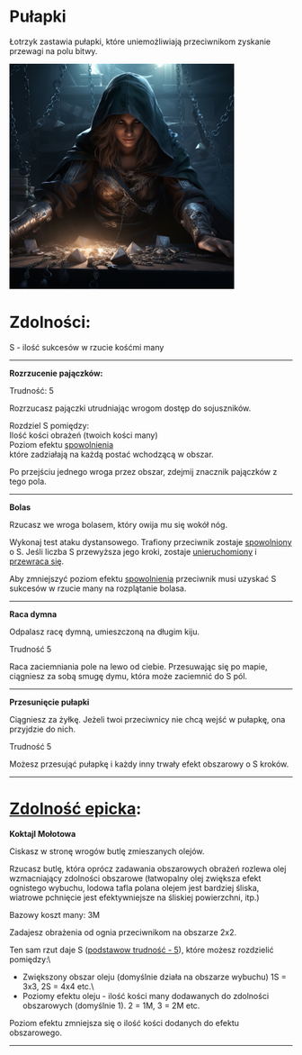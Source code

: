 # Pułapki

Łotrzyk zastawia pułapki, które uniemożliwiają przeciwnikom zyskanie przewagi na polu bitwy.

<img src="imgs/pulapki.png" width="400">

# Zdolności:

S - ilość sukcesów w rzucie kośćmi many

___

**Rozrzucenie pajączków:**

Trudność: 5

Rozrzucasz pajączki utrudniając wrogom dostęp do sojuszników.

Rozdziel S pomiędzy:\
Ilość kości obrażeń (twoich kości many)\
Poziom efektu [spowolnienia](/docs/efekty/spowolnienie.md)\
które zadziałają na każdą postać wchodzącą w obszar.

Po przejściu jednego wroga przez obszar, zdejmij znacznik pajączków z tego pola.
___

**Bolas**

Rzucasz we wroga bolasem, który owija mu się wokół nóg.

Wykonaj test ataku dystansowego. Trafiony przeciwnik zostaje [spowolniony](/docs/efekty/spowolnienie.md) o S. Jeśli liczba S przewyższa jego kroki, zostaje [unieruchomiony](/docs/efekty/unieruchomiony.md) i [przewraca się](/docs/efekty/przewrocony.md). 

Aby zmniejszyć poziom efektu [spowolnienia](/docs/efekty/spowolnienie.md) przeciwnik musi uzyskać S sukcesów w rzucie many na rozplątanie bolasa.
___

**Raca dymna**

Odpalasz racę dymną, umieszczoną na długim kiju.

Trudność 5

Raca zaciemniania pole na lewo od ciebie. Przesuwając się po mapie, ciągniesz za sobą smugę dymu, która może zaciemnić do S pól.
___

**Przesunięcie pułapki**

Ciągniesz za żyłkę. Jeżeli twoi przeciwnicy nie chcą wejść w pułapkę, ona przyjdzie do nich.

Trudność 5

Możesz przesująć pułapkę i każdy inny trwały efekt obszarowy o S kroków.
___


# [Zdolność epicka](/docs/zdolnosc-epicka.md):

**Koktajl Mołotowa**

Ciskasz w stronę wrogów butlę zmieszanych olejów.

Rzucasz butlę, która oprócz zadawania obszarowych obrażeń rozlewa olej wzmacniający zdolności obszarowe (łatwopalny olej zwiększa efekt ognistego wybuchu, lodowa tafla polana olejem jest bardziej śliska, wiatrowe pchnięcie jest efektywniejsze na śliskiej powierzchni, itp.)

Bazowy koszt many: 3M

Zadajesz obrażenia od ognia przeciwnikom na obszarze 2x2.

Ten sam rzut daje S ([podstawow trudność - 5](/docs/podstawowa-trudnosc.md)), które możesz rozdzielić pomiędzy:\
* Zwiększony obszar oleju (domyślnie działa na obszarze wybuchu) 1S = 3x3, 2S = 4x4 etc.\
* Poziomy efektu oleju - ilość kości many dodawanych do zdolności obszarowych (domyślnie 1). 2 = 1M, 3 = 2M etc.

Poziom efektu zmniejsza się o ilość kości dodanych do efektu obszarowego.
___
